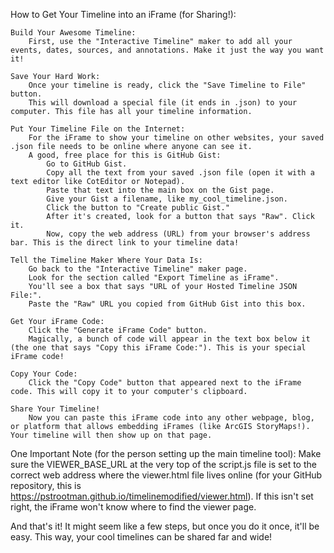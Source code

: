 How to Get Your Timeline into an iFrame (for Sharing!):

    Build Your Awesome Timeline:
        First, use the "Interactive Timeline" maker to add all your events, dates, sources, and annotations. Make it just the way you want it!

    Save Your Hard Work:
        Once your timeline is ready, click the "Save Timeline to File" button.
        This will download a special file (it ends in .json) to your computer. This file has all your timeline information.

    Put Your Timeline File on the Internet:
        For the iFrame to show your timeline on other websites, your saved .json file needs to be online where anyone can see it.
        A good, free place for this is GitHub Gist:
            Go to GitHub Gist.
            Copy all the text from your saved .json file (open it with a text editor like CotEditor or Notepad).
            Paste that text into the main box on the Gist page.
            Give your Gist a filename, like my_cool_timeline.json.
            Click the button to "Create public Gist."
            After it's created, look for a button that says "Raw". Click it.
            Now, copy the web address (URL) from your browser's address bar. This is the direct link to your timeline data!

    Tell the Timeline Maker Where Your Data Is:
        Go back to the "Interactive Timeline" maker page.
        Look for the section called "Export Timeline as iFrame".
        You'll see a box that says "URL of your Hosted Timeline JSON File:".
        Paste the "Raw" URL you copied from GitHub Gist into this box.

    Get Your iFrame Code:
        Click the "Generate iFrame Code" button.
        Magically, a bunch of code will appear in the text box below it (the one that says "Copy this iFrame Code:"). This is your special iFrame code!

    Copy Your Code:
        Click the "Copy Code" button that appeared next to the iFrame code. This will copy it to your computer's clipboard.

    Share Your Timeline!
        Now you can paste this iFrame code into any other webpage, blog, or platform that allows embedding iFrames (like ArcGIS StoryMaps!). Your timeline will then show up on that page.

One Important Note (for the person setting up the main timeline tool):
Make sure the VIEWER_BASE_URL at the very top of the script.js file is set to the correct web address where the viewer.html file lives online (for your GitHub repository, this is https://pstrootman.github.io/timelinemodified/viewer.html). If this isn't set right, the iFrame won't know where to find the viewer page.

And that's it! It might seem like a few steps, but once you do it once, it'll be easy. This way, your cool timelines can be shared far and wide!
